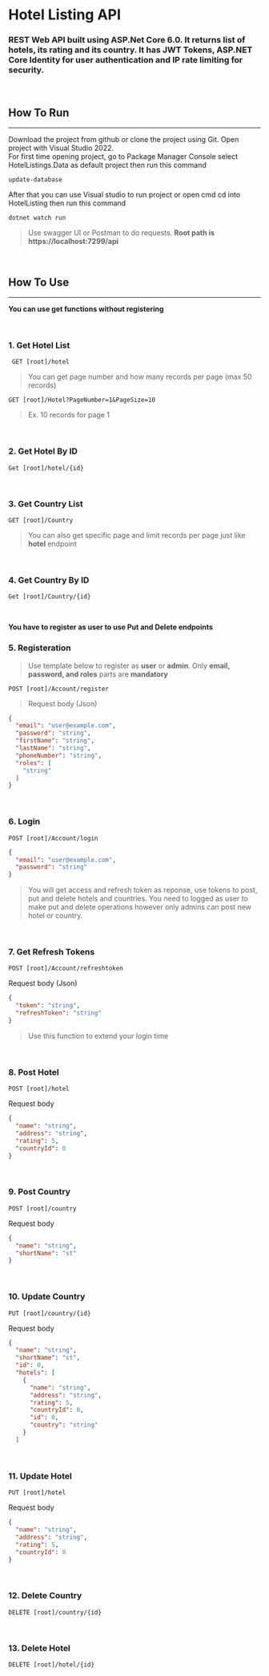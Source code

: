 # Hotel Listing API

### REST Web API built using ASP.Net Core 6.0. It returns list of hotels, its rating and its country. It has JWT Tokens, ASP.NET Core Identity for user authentication and IP rate limiting for security. 

<br>

## How To Run
---

Download the project from github or clone the project using Git. Open project with Visual Studio 2022.
<br/>
For first time opening project, go to Package Manager Console select HotelListings.Data as default project then run this command
    
    update-database

After that you can use Visual studio to run project or open cmd cd into HotelListing then run this command
    
    dotnet watch run

>Use swagger UI or Postman to do requests. **Root path is https://localhost:7299/api**

<br>

## How To Use
---
**You can use get functions without registering**

 <br>

### 1. Get Hotel List
     GET [root]/hotel
>You can get page number and how many records per page (max 50 records) 


    GET [root]/Hotel?PageNumber=1&PageSize=10
 >Ex. 10 records for page 1
 
 <br>

### 2. Get Hotel By ID
    Get [root]/hotel/{id}

<br>

### 3. Get Country List
    GET [root]/Country

> You can also get specific page and limit records per page just like **hotel** endpoint  

<br>

### 4. Get Country By ID
    Get [root]/Country/{id}

<br>

**You have to register as user to use Put and Delete endpoints**

 ### 5. Registeration

> Use template below to register as **user** or **admin**. Only **email, password, and roles** parts are **mandatory**

    POST [root]/Account/register
    
>Request body (Json) 

```json
{
  "email": "user@example.com",
  "password": "string",
  "firstName": "string",
  "lastName": "string",
  "phoneNumber": "string",
  "roles": [
    "string"
  ]
}
```


<br>

### 6. Login

    POST [root]/Account/login

```Json
{
  "email": "user@example.com",
  "password": "string"
}
```

> You will get access and refresh token as reponse, use tokens to post, put and delete hotels and countries. You need to logged as user to make put and delete operations however only admins can post new hotel or country.

<br>

### 7. Get Refresh Tokens
    POST [root]/Account/refreshtoken

Request body (Json)

```json
{
  "token": "string",
  "refreshToken": "string"
}
```

> Use this function to extend your login time

<br>

### 8. Post Hotel

    POST [root]/hotel

Request body

```json
{
  "name": "string",
  "address": "string",
  "rating": 5,
  "countryId": 0
}
```

<br>

### 9. Post Country

    POST [root]/country

Request body

``` json
{
  "name": "string",
  "shortName": "st"
}
```
<br>

### 10. Update Country

    PUT [root]/country/{id}

Request body

```json
{
  "name": "string",
  "shortName": "st",
  "id": 0,
  "hotels": [
    {
      "name": "string",
      "address": "string",
      "rating": 5,
      "countryId": 0,
      "id": 0,
      "country": "string"
    }
  ]
```

<br>

### 11. Update Hotel

    PUT [root]/hotel

Request body

```json
{
  "name": "string",
  "address": "string",
  "rating": 5,
  "countryId": 0
}
```

<br>

### 12. Delete Country
    DELETE [root]/country/{id}

<br>

### 13. Delete Hotel
    DELETE [root]/hotel/{id}
